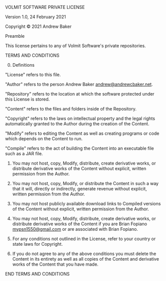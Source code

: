 

VOLMIT SOFTWARE PRIVATE LICENSE

Version 1.0, 24 February 2021

Copyright :copyright: 2021 Andrew Baker


Preamble

This license pertains to any of Volmit Software's private repositories. 

TERMS AND CONDITIONS

0. Definitions

"License" refers to this file.

"Author" refers to the person Andrew Baker <andrew@andrewcbaker.net>.

"Repository" refers to the location at which the software protected under this License is stored.

"Content" refers to the files and folders inside of the Repository.

"Copyright" refers to the laws on intellectual property and the legal rights automatically granted to the Author during the creation of the Content.

"Modify" refers to editing the Content as well as creating programs or code which depends on the Content to run.

"Compile" refers to the act of building the Content into an executable file such as a JAR file.

1. You may not host, copy, Modify, distribute, create derivative works, or distribute derivative works of the Content without explicit, written permission from the Author.

2. You may not host, copy, Modify, or distribute the Content in such a way that it will, directly or indirectly, generate revenue without explicit, written permission from the Author.

3. You may not host publicly available download links to Compiled versions of the Content without explicit, written permission from the Author.

4. You may not host, copy, Modify, distribute, create derivative works, or distribute derivative works of the Content if you are Brian Fopiano <mypsn1550@gmail.com> or are associated with Brian Fopiano.

5. For any conditions not outlined in the License, refer to your country or state laws for Copyright.

5. If you do not agree to any of the above conditions you must delete the Content in its entirety as well as all copies of the Content and derivative works of the Content that you have made.

END TERMS AND CONDITIONS

